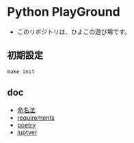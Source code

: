 # Python PlayGround
- このリポジトリは、ひよこの遊び場です。

## 初期設定

```shell
make init
```

## doc
- [命名法](./docs/python/naming.md)
- [requirements](./docs/python/requirements.md)
- [poetry](./docs/python/poetry.md)
- [juptyer](./docs/python/jupyter.md)
